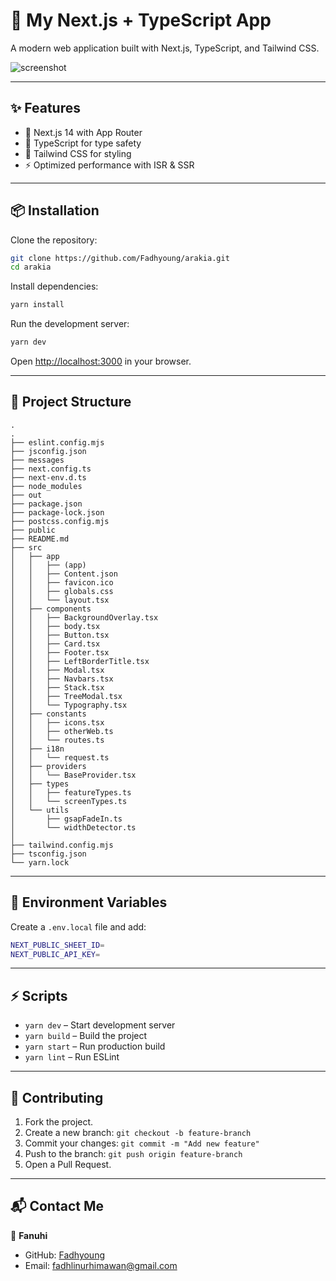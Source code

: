 # 🚀 My Next.js + TypeScript App

A modern web application built with Next.js, TypeScript, and Tailwind CSS.

![screenshot](./public/LOGO_w_1.png)

---

## ✨ Features

- 🌟 Next.js 14 with App Router
- 📜 TypeScript for type safety
- 🎨 Tailwind CSS for styling
- ⚡ Optimized performance with ISR & SSR

---

## 📦 Installation

Clone the repository:

```sh
git clone https://github.com/Fadhyoung/arakia.git
cd arakia
```

Install dependencies:

```sh
yarn install
```

Run the development server:

```sh
yarn dev
```

Open [http://localhost:3000](http://localhost:3000) in your browser.

---

## 📂 Project Structure

```
.
.
├── eslint.config.mjs
├── jsconfig.json
├── messages
├── next.config.ts
├── next-env.d.ts
├── node_modules
├── out
├── package.json
├── package-lock.json
├── postcss.config.mjs
├── public
├── README.md
├── src
│   ├── app
│   │   ├── (app)
│   │   ├── Content.json
│   │   ├── favicon.ico
│   │   ├── globals.css
│   │   └── layout.tsx
│   ├── components
│   │   ├── BackgroundOverlay.tsx
│   │   ├── body.tsx
│   │   ├── Button.tsx
│   │   ├── Card.tsx
│   │   ├── Footer.tsx
│   │   ├── LeftBorderTitle.tsx
│   │   ├── Modal.tsx
│   │   ├── Navbars.tsx
│   │   ├── Stack.tsx
│   │   ├── TreeModal.tsx
│   │   └── Typography.tsx
│   ├── constants
│   │   ├── icons.tsx
│   │   ├── otherWeb.ts
│   │   └── routes.ts
│   ├── i18n
│   │   └── request.ts
│   ├── providers
│   │   └── BaseProvider.tsx
│   ├── types
│   │   ├── featureTypes.ts
│   │   └── screenTypes.ts
│   └── utils
│       ├── gsapFadeIn.ts
│       └── widthDetector.ts
│
├── tailwind.config.mjs
├── tsconfig.json
└── yarn.lock

```

---

## 🔑 Environment Variables

Create a `.env.local` file and add:

```sh
NEXT_PUBLIC_SHEET_ID=
NEXT_PUBLIC_API_KEY=
```

---

## ⚡ Scripts

- `yarn dev` – Start development server
- `yarn build` – Build the project
- `yarn start` – Run production build
- `yarn lint` – Run ESLint

---

## 🤝 Contributing

1. Fork the project.
2. Create a new branch: `git checkout -b feature-branch`
3. Commit your changes: `git commit -m "Add new feature"`
4. Push to the branch: `git push origin feature-branch`
5. Open a Pull Request.

---

## 📬 Contact Me

👤 **Fanuhi**  
- GitHub: [Fadhyoung](https://github.com/Fadhyoung)
- Email: fadhlinurhimawan@gmail.com

